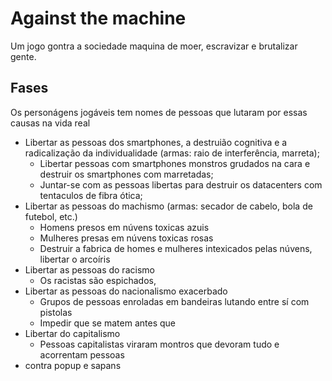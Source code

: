 # Against the machine
Um jogo gontra a sociedade maquina de moer, escravizar e brutalizar gente.

## Fases
Os personágens jogáveis tem nomes de pessoas que lutaram por essas causas na vida real

- Libertar as pessoas dos smartphones, a destruião cognitiva e a radicalização da individualidade (armas: raio de interferência, marreta);
    - Libertar pessoas com smartphones monstros grudados na cara e destruir os smartphones com marretadas;
    - Juntar-se com as pessoas libertas para destruir os datacenters com tentaculos de fibra ótica; 
- Libertar as pessoas do machismo (armas: secador de cabelo, bola de futebol, etc.)
    - Homens presos em núvens toxicas azuis
    - Mulheres presas em núvens toxicas rosas
    - Destruir a fabrica de homes e mulheres intexicados pelas núvens, libertar o arcoíris
- Libertar as pessoas do racismo
    - Os racistas são espichados, 
- Libertar as pessoas do nacionalismo exacerbado
    - Grupos de pessoas enroladas em bandeiras lutando entre sí com pistolas
    - Impedir que se matem antes que  
- Libertar do capitalismo
    - Pessoas capitalistas viraram montros que devoram tudo e acorrentam pessoas
- contra popup e sapans